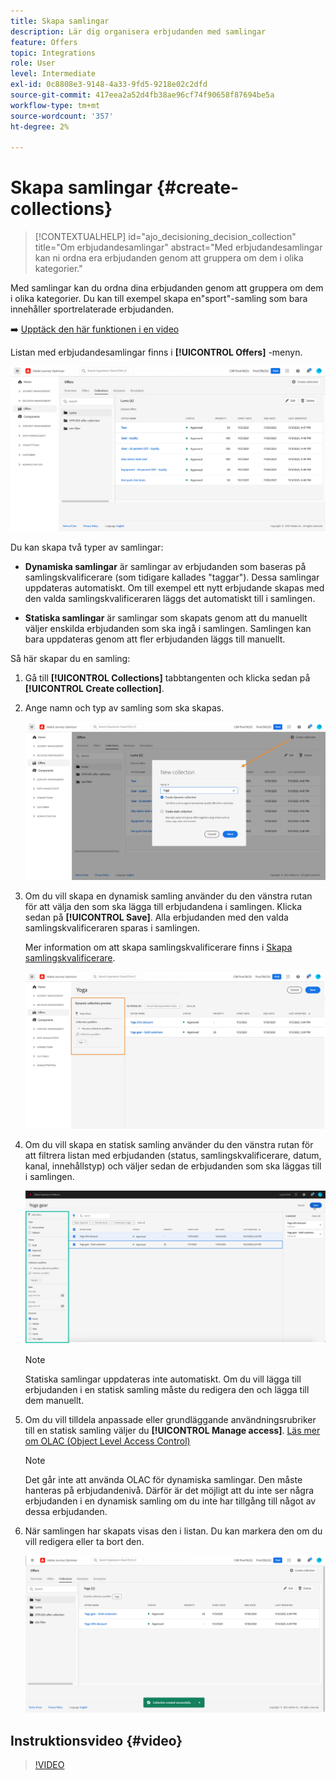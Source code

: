 ```yaml
---
title: Skapa samlingar
description: Lär dig organisera erbjudanden med samlingar
feature: Offers
topic: Integrations
role: User
level: Intermediate
exl-id: 0c8808e3-9148-4a33-9fd5-9218e02c2dfd
source-git-commit: 417eea2a52d4fb38ae96cf74f90658f87694be5a
workflow-type: tm+mt
source-wordcount: '357'
ht-degree: 2%

---
```


# Skapa samlingar {#create-collections}

>[!CONTEXTUALHELP]
>id="ajo_decisioning_decision_collection"
>title="Om erbjudandesamlingar"
>abstract="Med erbjudandesamlingar kan ni ordna era erbjudanden genom att gruppera om dem i olika kategorier."

Med samlingar kan du ordna dina erbjudanden genom att gruppera om dem i olika kategorier. Du kan till exempel skapa en&quot;sport&quot;-samling som bara innehåller sportrelaterade erbjudanden.

➡️ [Upptäck den här funktionen i en video](#video)

Listan med erbjudandesamlingar finns i **[!UICONTROL Offers]** -menyn.

![](../assets/collections_list.png)

Du kan skapa två typer av samlingar:

* **Dynamiska samlingar** är samlingar av erbjudanden som baseras på samlingskvalificerare (som tidigare kallades &quot;taggar&quot;). Dessa samlingar uppdateras automatiskt. Om till exempel ett nytt erbjudande skapas med den valda samlingskvalificeraren läggs det automatiskt till i samlingen.

* **Statiska samlingar** är samlingar som skapats genom att du manuellt väljer enskilda erbjudanden som ska ingå i samlingen. Samlingen kan bara uppdateras genom att fler erbjudanden läggs till manuellt.

Så här skapar du en samling:

1. Gå till **[!UICONTROL Collections]** tabbtangenten och klicka sedan på **[!UICONTROL Create collection]**.

1. Ange namn och typ av samling som ska skapas.

   ![](../assets/collection_create.png)

1. Om du vill skapa en dynamisk samling använder du den vänstra rutan för att välja den som ska lägga till erbjudandena i samlingen. Klicka sedan på **[!UICONTROL Save]**. Alla erbjudanden med den valda samlingskvalificeraren sparas i samlingen.

   Mer information om att skapa samlingskvalificerare finns i [Skapa samlingskvalificerare](../offer-library/creating-tags.md).

   ![](../assets/dynamic_collection.png)

1. Om du vill skapa en statisk samling använder du den vänstra rutan för att filtrera listan med erbjudanden (status, samlingskvalificerare, datum, kanal, innehållstyp) och väljer sedan de erbjudanden som ska läggas till i samlingen.

   ![](../assets/static_collection.png)

   >[!NOTE]
   >
   >Statiska samlingar uppdateras inte automatiskt. Om du vill lägga till erbjudanden i en statisk samling måste du redigera den och lägga till dem manuellt.

1. Om du vill tilldela anpassade eller grundläggande användningsrubriker till en statisk samling väljer du **[!UICONTROL Manage access]**. [Läs mer om OLAC (Object Level Access Control)](../../administration/object-based-access.md)

   >[!NOTE]
   >
   >Det går inte att använda OLAC för dynamiska samlingar. Den måste hanteras på erbjudandenivå. Därför är det möjligt att du inte ser några erbjudanden i en dynamisk samling om du inte har tillgång till något av dessa erbjudanden.

1. När samlingen har skapats visas den i listan. Du kan markera den om du vill redigera eller ta bort den.

   ![](../assets/collection_created.png)

## Instruktionsvideo {#video}

>[!VIDEO](https://video.tv.adobe.com/v/329376?quality=12)


